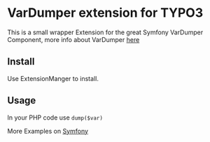 # VarDumper extension for TYPO3 

This is a small wrapper Extension for the great Symfony VarDumper Component,
more info about VarDumper [here](http://symfony.com/doc/master/components/var_dumper.html)

## Install
Use ExtensionManger to install.

## Usage
In your PHP code use
``dump($var)``

More Examples on [Symfony](http://symfony.com/doc/master/components/var_dumper.html#dump-examples-and-output) 




